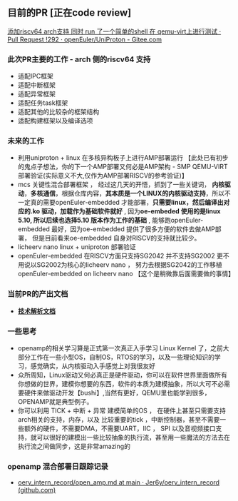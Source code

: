 ## 目前的PR [正在code review]

[添加riscv64 arch支持 同时 run 了一个简单的shell 在 qemu-virt上进行测试 · Pull Request !292 · openEuler/UniProton - Gitee.com](https://gitee.com/openeuler/UniProton/pulls/292)

### 此次PR主要的工作 - arch 侧的riscv64 支持

- 适配IPC框架
- 适配中断框架
- 适配异常框架
- 适配任务task框架
- 适配其他的比较杂的框架结构
- 适配构建框架以及编译选项

### 未来的工作

- 利用uniproton + linux 在多核异构板子上进行AMP部署运行 【此处已有初步的鬼点子想法，你的下一个AMP部署又何必是AMP架构 - SMP QEMU-VIRT部署验证(实际意义不大,仅作为AMP部署RISCV的参考验证)】
- mcs 关键性混合部署框架 ， 经过这几天的开悟，抓到了一些关键词， **内核驱动**，**多核通信**，根据仓库内容，**其本质是一个LINUX的内核驱动支持**，所以不一定真的需要openEuler-embedded 才能部署，**只需要linux，然后编译出对应的.ko 驱动，加载作为基础软件就好** , 因为**oe-embeded 使用的是linux 5.10, 所以后续也选择5.10 版本作为工作的基础** , 能够跑openEuler-embedded 最好，因为oe-embedded 提供了很多方便的软件去做AMP部署， 但是目前看来oe-embedded 自身对RISCV的支持就比较少。
- licheerv nano linux + uniproton 部署验证
- openEuler-embedded 在RISCV方面只支持SG2042 并不支持SG2002 更不用说以SG2002为核心的licheerv nano  ， 努力去根据SG2042的工作移植 openEuler-embedded  on licheerv nano 【这个是稍微靠后面需要做的事情】

### 当前PR的产出文档

- **[技术解析文档](2024.1.31-UniProton_technic-罗君.md)**

### 一些思考

- openamp的相关学习算是正式第一次真正入手学习 Linux Kernel 了，之前大部分工作在一些小型OS，自制OS，RTOS的学习，以及一些理论知识的学习，感觉确实，从内核驱动入手感觉上对我很友好
- 众所周知，Linux驱动又何必真正是硬件驱动，你可以在软件世界里面做所有你想做的世界，建模你想要的东西，软件的本质为建模抽象，所以大可不必需要硬件来做驱动开发【bushi】,当然有更好，QEMU里也能学到很多，OPENAMP就是典型例子。
- 你可以利用 TICK + 中断 + 异常 建模简单的OS ， 在硬件上甚至只需要支持arch相关的支持，内存，以及 比较重要的tick ，中断控制器，甚至不需要一些额外的硬件，不需要DMA，不需要UART，IIC ， SPI 以及音视频接口支持，就可以很好的建模出一些比较抽象的执行流，甚至用一些魔法的方法去在执行流之间做同步，这是非常amazing的



### openamp 混合部署日跟踪记录

- [oerv_intern_record/open_amp.md at main · Jer6y/oerv_intern_record (github.com)](https://github.com/Jer6y/oerv_intern_record/blob/main/open_amp.md)